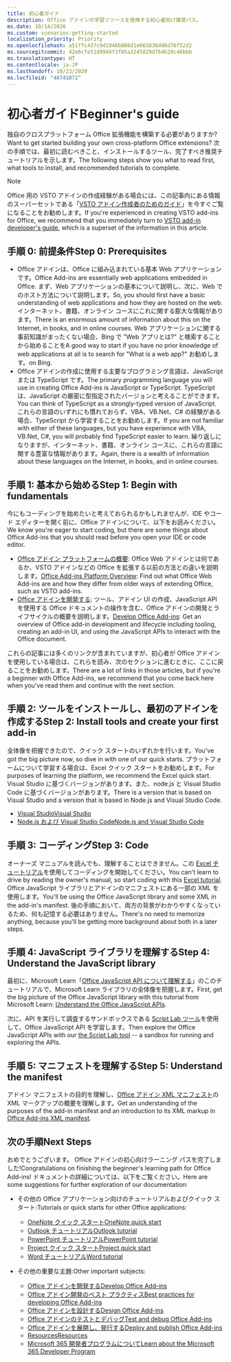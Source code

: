 ```yaml
---
title: 初心者ガイド
description: Office アドインの学習リソースを使用する初心者向け推奨パス。
ms.date: 10/14/2020
ms.custom: scenarios:getting-started
localization_priority: Priority
ms.openlocfilehash: a51ffc437c9d1946b886d1e665836dd6d76f52d2
ms.sourcegitcommit: 42e6cfe51d99d4f3f05a3245829d764b28c46bbb
ms.translationtype: HT
ms.contentlocale: ja-JP
ms.lasthandoff: 10/23/2020
ms.locfileid: "48741072"
---
```

# <a name="beginners-guide"></a><span data-ttu-id="438c6-103">初心者ガイド</span><span class="sxs-lookup"><span data-stu-id="438c6-103">Beginner's guide</span></span>

<span data-ttu-id="438c6-104">独自のクロスプラットフォーム Office 拡張機能を構築する必要がありますか?</span><span class="sxs-lookup"><span data-stu-id="438c6-104">Want to get started building your own cross-platform Office extensions?</span></span> <span data-ttu-id="438c6-105">次の手順では、最初に読むべきこと、インストールするツール、完了すべき推奨チュートリアルを示します。</span><span class="sxs-lookup"><span data-stu-id="438c6-105">The following steps show you what to read first, what tools to install, and recommended tutorials to complete.</span></span>

> [!NOTE]
> <span data-ttu-id="438c6-106">Office 用の VSTO アドインの作成経験がある場合には、この記事内にある情報のスーパーセットである「[VSTO アドイン作成者のためのガイド](learning-path-transition.md)」を今すぐご覧になることをお勧めします。</span><span class="sxs-lookup"><span data-stu-id="438c6-106">If you're experienced in creating VSTO add-ins for Office, we recommend that you immediately turn to [VSTO add-in developer's guide](learning-path-transition.md), which is a superset of the information in this article.</span></span>

## <a name="step-0-prerequisites"></a><span data-ttu-id="438c6-107">手順 0: 前提条件</span><span class="sxs-lookup"><span data-stu-id="438c6-107">Step 0: Prerequisites</span></span>

- <span data-ttu-id="438c6-108">Office アドインは、Office に組み込まれている基本 Web アプリケーションです。</span><span class="sxs-lookup"><span data-stu-id="438c6-108">Office Add-ins are essentially web applications embedded in Office.</span></span> <span data-ttu-id="438c6-109">まず、Web アプリケーションの基本について説明し、次に、Web でのホスト方法について説明します。</span><span class="sxs-lookup"><span data-stu-id="438c6-109">So, you should first have a basic understanding of web applications and how they are hosted on the web.</span></span> <span data-ttu-id="438c6-110">インターネット、書籍、オンライン コースにこれに関する膨大な情報があります。</span><span class="sxs-lookup"><span data-stu-id="438c6-110">There is an enormous amount of information about this on the Internet, in books, and in online courses.</span></span> <span data-ttu-id="438c6-111">Web アプリケーションに関する事前知識がまったくない場合、Bing で "Web アプリとは?" と検索することから始めることを</span><span class="sxs-lookup"><span data-stu-id="438c6-111">A good way to start if you have no prior knowledge of web applications at all is to search for "What is a web app?"</span></span> <span data-ttu-id="438c6-112">お勧めします。</span><span class="sxs-lookup"><span data-stu-id="438c6-112">on Bing.</span></span>
- <span data-ttu-id="438c6-113">Office アドインの作成に使用する主要なプログラミング言語は、JavaScript または TypeScript です。</span><span class="sxs-lookup"><span data-stu-id="438c6-113">The primary programming language you will use in creating Office Add-ins is JavaScript or TypeScript.</span></span> <span data-ttu-id="438c6-114">TypeScript は、JavaScript の厳密に型指定されたバージョンと考えることができます。</span><span class="sxs-lookup"><span data-stu-id="438c6-114">You can think of TypeScript as a strongly-typed version of JavaScript.</span></span> <span data-ttu-id="438c6-115">これらの言語のいずれにも慣れておらず、VBA、VB.Net、C# の経験がある場合、TypeScript から学習することをお勧めします。</span><span class="sxs-lookup"><span data-stu-id="438c6-115">If you are not familiar with either of these languages, but you have experience with VBA, VB.Net, C#, you will probably find TypeScript easier to learn.</span></span> <span data-ttu-id="438c6-116">繰り返しになりますが、インターネット、書籍、オンライン コースに、これらの言語に関する豊富な情報があります。</span><span class="sxs-lookup"><span data-stu-id="438c6-116">Again, there is a wealth of information about these languages on the Internet, in books, and in online courses.</span></span>

## <a name="step-1-begin-with-fundamentals"></a><span data-ttu-id="438c6-117">手順 1: 基本から始める</span><span class="sxs-lookup"><span data-stu-id="438c6-117">Step 1: Begin with fundamentals</span></span>

<span data-ttu-id="438c6-118">今にもコーディングを始めたいと考えておられるかもしれませんが、IDE やコード エディターを開く前に、Office アドインについて、以下をお読みください。</span><span class="sxs-lookup"><span data-stu-id="438c6-118">We know you're eager to start coding, but there are some things about Office Add-ins that you should read before you open your IDE or code editor.</span></span>

- <span data-ttu-id="438c6-119">[Office アドイン プラットフォームの概要](office-add-ins.md): Office Web アドインとは何であるか、VSTO アドインなどの Office を拡張する以前の方法との違いを説明します。</span><span class="sxs-lookup"><span data-stu-id="438c6-119">[Office Add-ins Platform Overview](office-add-ins.md): Find out what Office Web Add-ins are and how they differ from older ways of extending Office, such as VSTO add-ins.</span></span>
- <span data-ttu-id="438c6-120">[Office アドインを開発する](../develop/develop-overview.md): ツール、アドイン UI の作成、JavaScript API を使用する Office ドキュメントの操作を含む、Office アドインの開発とライフサイクルの概要を説明します。</span><span class="sxs-lookup"><span data-stu-id="438c6-120">[Develop Office Add-ins](../develop/develop-overview.md): Get an overview of Office add-in development and lifecycle including tooling, creating an add-in UI, and using the JavaScript APIs to interact with the Office document.</span></span>

<span data-ttu-id="438c6-121">これらの記事には多くのリンクが含まれていますが、初心者が Office アドインを使用している場合は、これらを読み、次のセクションに進むときに、ここに戻ることをお勧めします。</span><span class="sxs-lookup"><span data-stu-id="438c6-121">There are a lot of links in those articles, but if you're a beginner with Office Add-ins, we recommend that you come back here when you've read them and continue with the next section.</span></span>

## <a name="step-2-install-tools-and-create-your-first-add-in"></a><span data-ttu-id="438c6-122">手順 2: ツールをインストールし、最初のアドインを作成する</span><span class="sxs-lookup"><span data-stu-id="438c6-122">Step 2: Install tools and create your first add-in</span></span>

<span data-ttu-id="438c6-123">全体像を把握できたので、クイック スタートのいずれかを行います。</span><span class="sxs-lookup"><span data-stu-id="438c6-123">You've got the big picture now, so dive in with one of our quick starts.</span></span> <span data-ttu-id="438c6-124">プラットフォームについて学習する場合は、Excel クイック スタートをお勧めします。</span><span class="sxs-lookup"><span data-stu-id="438c6-124">For purposes of learning the platform, we recommend the Excel quick start.</span></span> <span data-ttu-id="438c6-125">Visual Studio に基づくバージョンがあります。また、node.js と Visual Studio Code に基づくバージョンがあります。</span><span class="sxs-lookup"><span data-stu-id="438c6-125">There is a version that is based on Visual Studio and a version that is based in Node.js and Visual Studio Code.</span></span>

- [<span data-ttu-id="438c6-126">Visual Studio</span><span class="sxs-lookup"><span data-stu-id="438c6-126">Visual Studio</span></span>](../quickstarts/excel-quickstart-jquery.md?tabs=visualstudio)
- [<span data-ttu-id="438c6-127">Node.js および Visual Studio Code</span><span class="sxs-lookup"><span data-stu-id="438c6-127">Node.js and Visual Studio Code</span></span>](../quickstarts/excel-quickstart-jquery.md?tabs=yeomangenerator)

## <a name="step-3-code"></a><span data-ttu-id="438c6-128">手順 3: コーディング</span><span class="sxs-lookup"><span data-stu-id="438c6-128">Step 3: Code</span></span>

<span data-ttu-id="438c6-129">オーナーズ マニュアルを読んでも、理解することはできません。この [ Excel チュートリアル](../tutorials/excel-tutorial.md)を使用してコーディングを開始してください。</span><span class="sxs-lookup"><span data-stu-id="438c6-129">You can't learn to drive by reading the owner's manual, so start coding with this [Excel tutorial](../tutorials/excel-tutorial.md).</span></span> <span data-ttu-id="438c6-130">Office JavaScript ライブラリとアドインのマニフェストにある一部の XML を使用します。</span><span class="sxs-lookup"><span data-stu-id="438c6-130">You'll be using the Office JavaScript library and some XML in the add-in's manifest.</span></span> <span data-ttu-id="438c6-131">後の手順において、両方の背景がわかりやすくなっているため、何も記憶する必要はありません。</span><span class="sxs-lookup"><span data-stu-id="438c6-131">There's no need to memorize anything, because you'll be getting more background about both in a later steps.</span></span>

## <a name="step-4-understand-the-javascript-library"></a><span data-ttu-id="438c6-132">手順 4: JavaScript ライブラリを理解する</span><span class="sxs-lookup"><span data-stu-id="438c6-132">Step 4: Understand the JavaScript library</span></span>

<span data-ttu-id="438c6-133">最初に、Microsoft Learn「[Office JavaScript API について理解する](https://docs.microsoft.com/learn/modules/understand-office-javascript-apis/index)」のこのチュートリアルで、Microsoft Learn ライブラリの全体像を把握します。</span><span class="sxs-lookup"><span data-stu-id="438c6-133">First, get the big picture of the Office JavaScript library with this tutorial from Microsoft Learn: [Understand the Office JavaScript APIs](https://docs.microsoft.com/learn/modules/understand-office-javascript-apis/index).</span></span>

<span data-ttu-id="438c6-134">次に、API を実行して調査するサンドボックスである [Script Lab ツール](explore-with-script-lab.md)を使用して、Office JavaScript API を学習します。</span><span class="sxs-lookup"><span data-stu-id="438c6-134">Then explore the Office JavaScript APIs with our [the Script Lab tool](explore-with-script-lab.md) -- a sandbox for running and exploring the APIs.</span></span>

## <a name="step-5-understand-the-manifest"></a><span data-ttu-id="438c6-135">手順 5: マニフェストを理解する</span><span class="sxs-lookup"><span data-stu-id="438c6-135">Step 5: Understand the manifest</span></span>

<span data-ttu-id="438c6-136">アドイン マニフェストの目的を理解し、[Office アドイン XML マニフェスト](../develop/add-in-manifests.md)の XML マークアップの概要を理解します。</span><span class="sxs-lookup"><span data-stu-id="438c6-136">Get an understanding of the purposes of the add-in manifest and an introduction to its XML markup in [Office Add-ins XML manifest](../develop/add-in-manifests.md).</span></span>

## <a name="next-steps"></a><span data-ttu-id="438c6-137">次の手順</span><span class="sxs-lookup"><span data-stu-id="438c6-137">Next Steps</span></span>

<span data-ttu-id="438c6-138">おめでとうございます。 Office アドインの初心向けラーニング パスを完了しました!</span><span class="sxs-lookup"><span data-stu-id="438c6-138">Congratulations on finishing the beginner's learning path for Office Add-ins!</span></span> <span data-ttu-id="438c6-139">ドキュメントの詳細については、以下をご覧ください。</span><span class="sxs-lookup"><span data-stu-id="438c6-139">Here are some suggestions for further exploration of our documentation:</span></span>

- <span data-ttu-id="438c6-140">その他の Office アプリケーション向けのチュートリアルおよびクイック スタート:</span><span class="sxs-lookup"><span data-stu-id="438c6-140">Tutorials or quick starts for other Office applications:</span></span>

  - [<span data-ttu-id="438c6-141">OneNote クイック スタート</span><span class="sxs-lookup"><span data-stu-id="438c6-141">OneNote quick start</span></span>](../quickstarts/onenote-quickstart.md)
  - [<span data-ttu-id="438c6-142">Outlook チュートリアル</span><span class="sxs-lookup"><span data-stu-id="438c6-142">Outlook tutorial</span></span>](/outlook/add-ins/addin-tutorial)
  - [<span data-ttu-id="438c6-143">PowerPoint チュートリアル</span><span class="sxs-lookup"><span data-stu-id="438c6-143">PowerPoint tutorial</span></span>](../tutorials/powerpoint-tutorial.md)
  - [<span data-ttu-id="438c6-144">Project クイック スタート</span><span class="sxs-lookup"><span data-stu-id="438c6-144">Project quick start</span></span>](../quickstarts/project-quickstart.md)
  - [<span data-ttu-id="438c6-145">Word チュートリアル</span><span class="sxs-lookup"><span data-stu-id="438c6-145">Word tutorial</span></span>](../tutorials/word-tutorial.md)

- <span data-ttu-id="438c6-146">その他の重要な主題:</span><span class="sxs-lookup"><span data-stu-id="438c6-146">Other important subjects:</span></span>

  - [<span data-ttu-id="438c6-147">Office アドインを開発する</span><span class="sxs-lookup"><span data-stu-id="438c6-147">Develop Office Add-ins</span></span>](../develop/develop-overview.md)
  - [<span data-ttu-id="438c6-148">Office アドイン開発のベスト プラクティス</span><span class="sxs-lookup"><span data-stu-id="438c6-148">Best practices for developing Office Add-ins</span></span>](../concepts/add-in-development-best-practices.md)
  - [<span data-ttu-id="438c6-149">Office アドインを設計する</span><span class="sxs-lookup"><span data-stu-id="438c6-149">Design Office Add-ins</span></span>](../design/add-in-design.md)
  - [<span data-ttu-id="438c6-150">Office アドインのテストとデバッグ</span><span class="sxs-lookup"><span data-stu-id="438c6-150">Test and debug Office Add-ins</span></span>](../testing/test-debug-office-add-ins.md)
  - [<span data-ttu-id="438c6-151">Office アドインを展開し、発行する</span><span class="sxs-lookup"><span data-stu-id="438c6-151">Deploy and publish Office Add-ins</span></span>](../publish/publish.md)
  - [<span data-ttu-id="438c6-152">Resources</span><span class="sxs-lookup"><span data-stu-id="438c6-152">Resources</span></span>](../resources/resources-links-help.md)
  - [<span data-ttu-id="438c6-153">Microsoft 365 開発者プログラムについて</span><span class="sxs-lookup"><span data-stu-id="438c6-153">Learn about the Microsoft 365 Developer Program</span></span>](https://developer.microsoft.com/microsoft-365/dev-program)